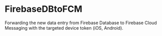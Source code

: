 # FirebaseDBtoFCM
Forwarding the new data entry from Firebase Database to Firebase Cloud Messaging with the targeted device token (iOS, Android).
